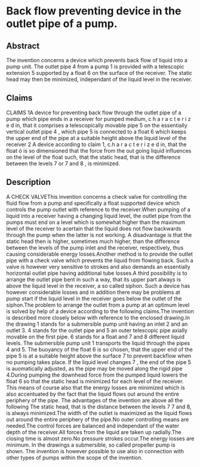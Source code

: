# Back flow preventing device in the outlet pipe of a pump.

## Abstract
The invention concerns a device which prevents back flow of liquid into a pump unit. The outlet pipe 4 from a pump 1 is provided with a telescopic extension 5 supported by a float 6 on the surface of the receiver. The static head may then be minimized, independant of the liquid level in the receiver.

## Claims
CLAIMS 1A device for preventing back flow through the outlet pipe of a pump which pipe ends in a receiver for pumped medium, c h a r a c t e r i z e d in, that it comprises a telescopically movable pipe 5 on the essentially vertical outlet pipe 4 , which pipe 5 is connected to a float 6 which keeps the upper end of the pipe at a suitable height above the liquid level of the receiver 2 A device according to claim 1, c.h a r a c t e r i z e d in, that the float ó is so dimensioned that the force from the out going liquid influences on the level of the float such, that the static head, that is the difference between the levels 7 or 7 and 8 , is minimized.

## Description
A CHECK VALVEThis invention concerns a check valve for controlling the fluid flow from a pump and specifically a float supported device which controls the pump outlet with reference to the receiver.When pumping of a liquid into a receiver having a changing liquid level, the outlet pipe from the pumps must end on a level which is somewhat higher than the maximum level of the receiver to acertain that the liquid does not flow backwards through the pump when the latter is not working. A disadvantage is that the static head then is higher, sometimes much higher, than the difference between the levels of the pump inlet and the receiver, respectively, thus causing considerable energy losses.Another method is to provide the outlet pipe with a check valve which prevents the liquid from flowing back. Such a valve is however very sensitive to strokes and also demands an essentially horizontal outlet pipe having additional tube losses.A third possibility is to arrange the outlet pipe bent in such a way, that its upper part always is above the liquid level in the receiver, a so called siphon. Such a device has however considerable losses and in addition there may be problems at pump start if the liquid level in the receiver goes below the outlet of the siphon.The problem to arrange the outlet from a pump at an optimum level is solved by help of a device according to the following claims.The invention is described more closely below with reference to the enclosed drawing.In the drawing 1 stands for a submersible pump unit having an inlet 2 and an outlet 3. 4 stands for the outlet pipe and 5 an outer telescopic pipe axially movable on the first pipe. 6 stands for a float and 7 and 8 different liquid levels. The submersible pump unit 1 transports the liquid through the pipes 4 and 5. The buoyancy of the float 6 is so chosen, that the upper end of the pipe 5 is at a suitable height above the surface 7 to prevent backflow when no pumping takes place. If the liquid level changes 7 , the end of the pipe 5 is auomatically adjusted, as the pipe may be moved along the rigid pipe 4.During pumping the downhead force from the pumped liquid lowers the float 6 so that the static head is minimized for each level of the receiver. This means of course also that the energy losses are minimized which is also accentuated by the fact that the liquid flows out around the entire periphery of the pipe. The advantages of the invention are above all the following The static head, that is the distance between the levels 7 7 and 8, is always minimized.The width of the outlet is maximized as the liquid flows out around the entire periphery of the pipe.No outer controlling means are needed.The control forces are balanced and independant of the water depth of the receiver.All forces from the liquid are taken up radially.The closing time is almost zero.No pressure strokes occur.The energy losses are minimum. In the drawings a submersible, so called propeller pump is shown. The invention is however possible to use also in connection with other types of pumps within the scope of the invention.